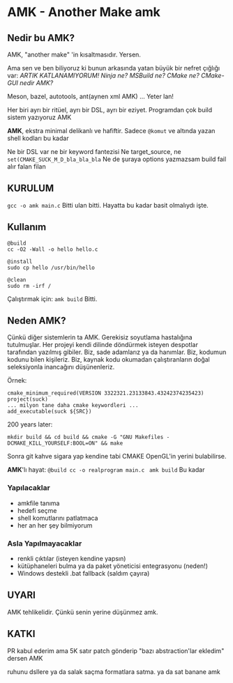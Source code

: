 # AMK - Another Make amk

## Nedir bu AMK?
AMK, "another make" 'in kısaltmasıdır. Yersen.

Ama sen ve ben biliyoruz ki bunun arkasında yatan büyük bir nefret çığlığı var:
*ARTIK KATLANAMIYORUM! Ninja ne? MSBuild ne? CMake ne? CMake-GUI nedir AMK?*

Meson, bazel, autotools, ant(aynen xml AMK) ...
Yeter lan!

Her biri ayrı bir ritüel, ayrı bir DSL, ayrı bir eziyet.
Programdan çok build sistem yazıyoruz AMK

**AMK**, ekstra minimal delikanlı ve hafiftir.
Sadece `@komut` ve altında yazan shell kodları bu kadar

Ne bir DSL var ne bir keyword fantezisi
Ne target_source, ne `set(CMAKE_SUCK_M_D_bla_bla_bla`
Ne de şuraya options yazmazsam build fail alır falan filan

## KURULUM
`gcc -o amk main.c`
Bitti ulan bitti. Hayatta bu kadar basit olmalıydı işte.

## Kullanım
```
@build
cc -O2 -Wall -o hello hello.c

@install
sudo cp hello /usr/bin/hello

@clean
sudo rm -irf /
```

Çalıştırmak için: `amk build`
Bitti.

## Neden AMK?
Çünkü diğer sistemlerin ta AMK.
Gerekisiz soyutlama hastalığına tutulmuşlar. Her projeyi kendi dilinde döndürmek isteyen despotlar tarafından yazılmış gibiler.
Biz, sade adamlarız ya da hanımlar.
Biz, kodumun kodunu bilen kişileriz.
Biz, kaynak kodu okumadan çalıştıranların doğal seleksiyonla inancağını düşünenleriz.

Örnek:
```
cmake_minimum_required(VERSION 3322321.23133843.43242374235423)
project(suck)
... milyon tane daha cmake keywordleri ...
add_executable(suck ${SRC})
```
200 years later:

`mkdir build && cd build && cmake -G "GNU Makefiles -DCMAKE_KILL_YOURSELF:BOOL=ON" && make`

Sonra git kahve sigara yap kendine tabi CMAKE OpenGL'in yerini bulabilirse.

**AMK**'lı hayat:
`@build
cc -o realprogram main.c
`
`amk build`
Bu kadar

###  Yapılacaklar
- amkfile tanıma
- hedefi seçme
- shell komutlarını patlatmaca
- her an her şey bilmiyorum

### Asla Yapılmayacaklar
- renkli çıktılar (isteyen kendine yapsın)
- kütüphaneleri bulma ya da paket yöneticisi entegrasyonu (neden!)
- Windows destekli .bat fallback (saldım çayıra)

## UYARI
AMK tehlikelidir.
Çünkü senin yerine düşünmez amk.

## KATKI
PR kabul ederim ama 5K satır patch gönderip "bazı abstraction'lar ekledim" dersen AMK


ruhunu dsllere ya da salak saçma formatlara satma. ya da sat banane amk

